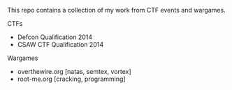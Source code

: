 This repo contains a collection of my work from CTF events and wargames.

CTFs
- Defcon Qualification 2014
- CSAW CTF Qualification 2014

Wargames
- overthewire.org [natas, semtex, vortex]
- root-me.org [cracking, programming]
